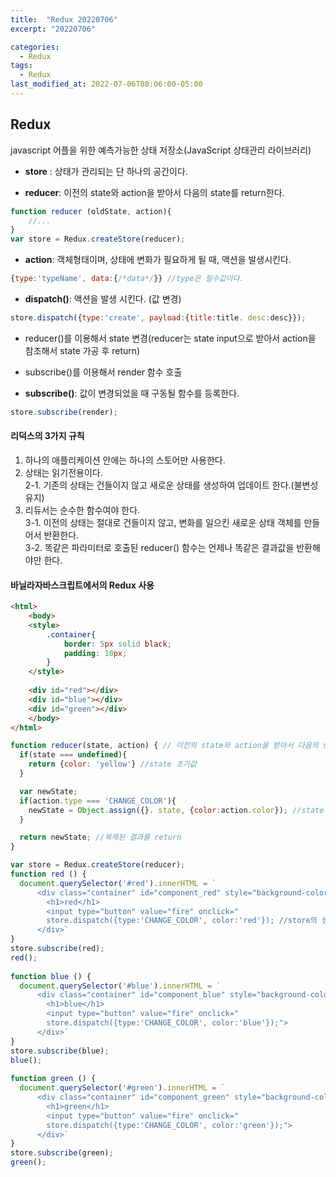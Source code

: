 ```yaml
---
title:  "Redux 20220706"
excerpt: "20220706"

categories:
  - Redux
tags:
  - Redux
last_modified_at: 2022-07-06T08:06:00-05:00
---
```


## <b>Redux</b>
javascript 어플을 위한 예측가능한 상태 저장소(JavaScript 상태관리 라이브러리)

- <b>store</b> : 상태가 관리되는 단 하나의 공간이다.

- <b>reducer</b>: 이전의 state와 action을 받아서 다음의 state를 return한다. 
```js
function reducer (oldState, action){
    //...
}
var store = Redux.createStore(reducer);
```

- <b>action</b>: 객체형태이며, 상태에 변화가 필요하게 될 때, 액션을 발생시킨다.
```js
{type:'typeName', data:{/*data*/}} //type은 필수값이다.
```
- <b>dispatch()</b>: 액션을 발생 시킨다. (값 변경)
```js
store.dispatch({type:'create', payload:{title:title. desc:desc}});
```
  - reducer()를 이용해서 state 변경(reducer는 state input으로 받아서 action을 참조해서 state 가공 후 return)
  - subscribe()를 이용해서 render 함수 호출

- <b>subscribe()</b>: 값이 변경되었을 때 구동될 함수를 등록한다.
```js
store.subscribe(render);
```

#### <b>리덕스의 3가지 규칙</b>
1. 하나의 애플리케이션 안에는 하나의 스토어만 사용한다.
2. 상태는 읽기전용이다.  
  2-1. 기존의 상태는 건들이지 않고 새로운 상태를 생성하여 업데이트 한다.(불변성 유지)
3. 리듀서는 순수한 함수여야 한다.  
  3-1. 이전의 상태는 절대로 건들이지 않고, 변화를 일으킨 새로운 상태 객체를 만들어서 반환한다.  
  3-2. 똑같은 파라미터로 호출된 reducer() 함수는 언제나 똑같은 결과값을 반환해야만 한다.

#### <b>바닐라자바스크립트에서의 Redux 사용</b>
```html
<html>
    <body> 
    <style>
        .container{
            border: 5px solid black;
            padding: 10px;
        }
    </style>
    
    <div id="red"></div>
    <div id="blue"></div>
    <div id="green"></div>
    </body>
</html>
```

```js
function reducer(state, action) { // 이전의 state와 action을 받아서 다음의 state를 return
  if(state === undefined){
    return {color: 'yellow'} //state 초기값
  }

  var newState;
  if(action.type === 'CHANGE_COLOR'){
    newState = Object.assign({}. state, {color:action.color}); //state 직접 변경 x
  }

  return newState; //복제된 결과를 return
}

var store = Redux.createStore(reducer);
function red () {
  document.querySelector('#red').innerHTML = `
      <div class="container" id="component_red" style="background-color:${state.color}">
        <h1>red</h1>
        <input type="button" value="fire" onclick="
        store.dispatch({type:'CHANGE_COLOR', color:'red'}); //store의 상태값 변경">
      </div>`
}
store.subscribe(red);
red();
        
function blue () {
  document.querySelector('#blue').innerHTML = `
      <div class="container" id="component_blue" style="background-color:${state.color}">
        <h1>blue</h1>
        <input type="button" value="fire" onclick="
        store.dispatch({type:'CHANGE_COLOR', color:'blue'});">
      </div>`
}
store.subscribe(blue);
blue();
        
function green () {
  document.querySelector('#green').innerHTML = `
      <div class="container" id="component_green" style="background-color:${state.color}">
        <h1>green</h1>
        <input type="button" value="fire" onclick="
        store.dispatch({type:'CHANGE_COLOR', color:'green'});">
      </div>`
}
store.subscribe(green);
green();
```
